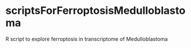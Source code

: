 # scriptsForFerroptosisMedulloblastoma
R script to explore ferroptosis in transcriptome of Medulloblastoma
